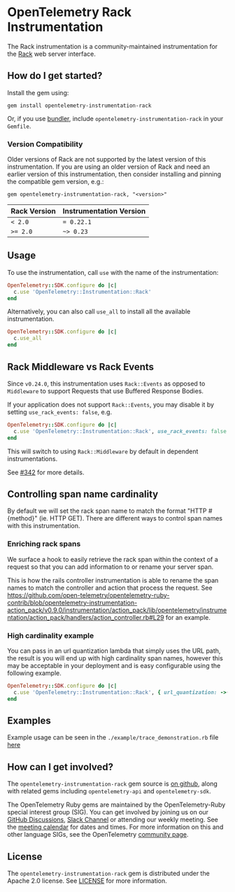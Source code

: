 # OpenTelemetry Rack Instrumentation

The Rack instrumentation is a community-maintained instrumentation for the [Rack][rack-home] web server interface.

## How do I get started?

Install the gem using:

```console
gem install opentelemetry-instrumentation-rack
```

Or, if you use [bundler][bundler-home], include `opentelemetry-instrumentation-rack` in your `Gemfile`.

### Version Compatibility

Older versions of Rack are not supported by the latest version of this instrumentation. If you are using an older version of Rack and need an earlier version of this instrumentation, then consider installing and pinning the compatible gem version, e.g.:

```console
gem opentelemetry-instrumentation-rack, "<version>"
```

| Rack Version | Instrumentation Version |
| ------------ | ----------------------- |
| `< 2.0`      | `= 0.22.1`              |
| `>= 2.0`     | `~> 0.23`               |

## Usage

To use the instrumentation, call `use` with the name of the instrumentation:

```ruby
OpenTelemetry::SDK.configure do |c|
  c.use 'OpenTelemetry::Instrumentation::Rack'
end
```

Alternatively, you can also call `use_all` to install all the available instrumentation.

```ruby
OpenTelemetry::SDK.configure do |c|
  c.use_all
end
```

## Rack Middleware vs Rack Events

Since `v0.24.0`, this instrumentation uses `Rack::Events` as opposed to `Middleware` to support Requests that use Buffered Response Bodies.

If your application does not support `Rack::Events`, you may disable it by setting `use_rack_events: false`, e.g.

```ruby
OpenTelemetry::SDK.configure do |c|
  c.use 'OpenTelemetry::Instrumentation::Rack', use_rack_events: false
end
```

This will switch to using `Rack::Middleware` by default in dependent instrumentations.

See [#342](https://github.com/open-telemetry/opentelemetry-ruby-contrib/pull/342) for more details.

## Controlling span name cardinality

By default we will set the rack span name to match the format "HTTP #{method}" (ie. HTTP GET). There are different ways to control span names with this instrumentation.

### Enriching rack spans

We surface a hook to easily retrieve the rack span within the context of a request so that you can add information to or rename your server span.

This is how the rails controller instrumentation is able to rename the span names to match the controller and action that process the request. See <https://github.com/open-telemetry/opentelemetry-ruby-contrib/blob/opentelemetry-instrumentation-action_pack/v0.9.0/instrumentation/action_pack/lib/opentelemetry/instrumentation/action_pack/handlers/action_controller.rb#L29> for an example.

### High cardinality example

You can pass in an url quantization lambda that simply uses the URL path, the result is you will end up with high cardinality span names, however this may be acceptable in your deployment and is easy configurable using the following example.

```ruby
OpenTelemetry::SDK.configure do |c|
  c.use 'OpenTelemetry::Instrumentation::Rack', { url_quantization: ->(path, _env) { path.to_s } }
end
```

## Examples

Example usage can be seen in the `./example/trace_demonstration.rb` file [here](https://github.com/open-telemetry/opentelemetry-ruby-contrib/blob/main/instrumentation/rack/example/trace_demonstration.rb)

## How can I get involved?

The `opentelemetry-instrumentation-rack` gem source is [on github][repo-github], along with related gems including `opentelemetry-api` and `opentelemetry-sdk`.

The OpenTelemetry Ruby gems are maintained by the OpenTelemetry-Ruby special interest group (SIG). You can get involved by joining us on our [GitHub Discussions][discussions-url], [Slack Channel][slack-channel] or attending our weekly meeting. See the [meeting calendar][community-meetings] for dates and times. For more information on this and other language SIGs, see the OpenTelemetry [community page][ruby-sig].

## License

The `opentelemetry-instrumentation-rack` gem is distributed under the Apache 2.0 license. See [LICENSE][license-github] for more information.

[rack-home]: https://github.com/rack/rack
[bundler-home]: https://bundler.io
[repo-github]: https://github.com/open-telemetry/opentelemetry-ruby
[license-github]: https://github.com/open-telemetry/opentelemetry-ruby-contrib/blob/main/LICENSE
[ruby-sig]: https://github.com/open-telemetry/community#ruby-sig
[community-meetings]: https://github.com/open-telemetry/community#community-meetings
[slack-channel]: https://cloud-native.slack.com/archives/C01NWKKMKMY
[discussions-url]: https://github.com/open-telemetry/opentelemetry-ruby/discussions

